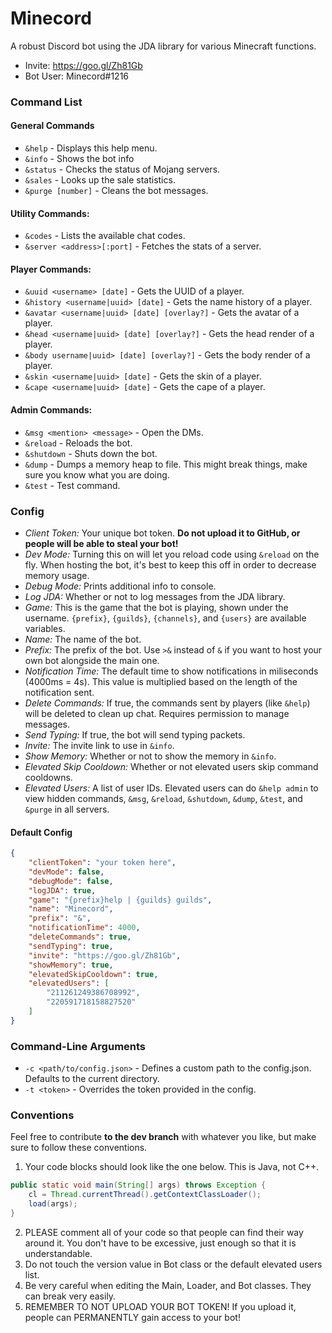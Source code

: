 # Minecord
A robust Discord bot using the JDA library for various Minecraft functions.
- Invite: https://goo.gl/Zh81Gb
- Bot User: Minecord#1216

### Command List
#### General Commands
- `&help` - Displays this help menu.
- `&info` - Shows the bot info
- `&status` - Checks the status of Mojang servers.
- `&sales` - Looks up the sale statistics.
- `&purge [number]` - Cleans the bot messages.

#### Utility Commands:
- `&codes` - Lists the available chat codes.
- `&server <address>[:port]` - Fetches the stats of a server.

#### Player Commands:
- `&uuid <username> [date]` - Gets the UUID of a player.
- `&history <username|uuid> [date]` - Gets the name history of a player.
- `&avatar <username|uuid> [date] [overlay?]` - Gets the avatar of a player.
- `&head <username|uuid> [date] [overlay?]` - Gets the head render of a player.
- `&body username|uuid> [date] [overlay?]` - Gets the body render of a player.
- `&skin <username|uuid> [date]` - Gets the skin of a player.
- `&cape <username|uuid> [date]` - Gets the cape of a player.

#### Admin Commands:
- `&msg <mention> <message>` - Open the DMs.
- `&reload` - Reloads the bot.
- `&shutdown` - Shuts down the bot.
- `&dump` - Dumps a memory heap to file. This might break things, make sure you know what you are doing.
- `&test` - Test command.

### Config
- *Client Token:* Your unique bot token. **Do not upload it to GitHub, or people will be able to steal your bot!**
- *Dev Mode:* Turning this on will let you reload code using `&reload` on the fly. When hosting the bot, it's best to keep this off in order to decrease memory usage.
- *Debug Mode:* Prints additional info to console.
- *Log JDA:* Whether or not to log messages from the JDA library.
- *Game:* This is the game that the bot is playing, shown under the username. `{prefix}`, `{guilds}`, `{channels}`, and `{users}` are available variables.
- *Name:* The name of the bot.
- *Prefix:* The prefix of the bot. Use `>&` instead of `&` if you want to host your own bot alongside the main one.
- *Notification Time:* The default time to show notifications in miliseconds (4000ms = 4s). This value is multiplied based on the length of the notification sent.
- *Delete Commands:* If true, the commands sent by players (like `&help`) will be deleted to clean up chat. Requires permission to manage messages.
- *Send Typing:* If true, the bot will send typing packets.
- *Invite:* The invite link to use in `&info`.
- *Show Memory:* Whether or not to show the memory in `&info`.
- *Elevated Skip Cooldown:* Whether or not elevated users skip command cooldowns.
- *Elevated Users:* A list of user IDs. Elevated users can do `&help admin` to view hidden commands, `&msg`, `&reload`, `&shutdown`, `&dump`, `&test`, and `&purge` in all servers.

#### Default Config
```json
{
	"clientToken": "your token here",
	"devMode": false,
	"debugMode": false,
	"logJDA": true,
	"game": "{prefix}help | {guilds} guilds",
	"name": "Minecord",
	"prefix": "&",
	"notificationTime": 4000,
	"deleteCommands": true,
	"sendTyping": true,
	"invite": "https://goo.gl/Zh81Gb",
	"showMemory": true,
	"elevatedSkipCooldown": true,
	"elevatedUsers": [
		"211261249386708992",
		"220591718158827520"
	]
}
```

### Command-Line Arguments
- `-c <path/to/config.json>` - Defines a custom path to the config.json. Defaults to the current directory.
- `-t <token>` - Overrides the token provided in the config.

### Conventions
Feel free to contribute **to the dev branch** with whatever you like, but make sure to follow these conventions.
1. Your code blocks should look like the one below. This is Java, not C++.
```java
public static void main(String[] args) throws Exception {
	cl = Thread.currentThread().getContextClassLoader();
	load(args);
}
```
2. PLEASE comment all of your code so that people can find their way around it. You don't have to be excessive, just enough so that it is understandable.
3. Do not touch the version value in Bot class or the default elevated users list.
4. Be very careful when editing the Main, Loader, and Bot classes. They can break very easily.
5. REMEMBER TO NOT UPLOAD YOUR BOT TOKEN! If you upload it, people can PERMANENTLY gain access to your bot!